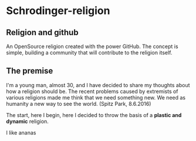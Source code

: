 # Schrodinger-religion

## Religion and github
An OpenSource religion created with the power GitHub. The concept is simple, building a community that will
contribute to the religion itself.

## The premise
I'm a young man, almost 30, and I have decided to share my thoughts about how a religion should be.
The recent problems caused by extremists of various religions made me think that we need something new.
We need as humanity a new way to see the world. (Spitz Park, 8.6.2016)

The start, here I begin, here I decided to throw the basis of a **plastic and dynamic** religion.

I like ananas
